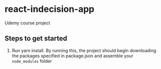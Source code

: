 # react-indecision-app
Udemy course project


## Steps to get started
1. Run yarn install. By running this, the project should begin downloading the packages specified in package.json and assemble your `node_modules` folder
